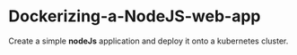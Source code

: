 # Dockerizing-a-NodeJS-web-app

Create a simple **nodeJs** application and deploy it onto a kubernetes cluster.

